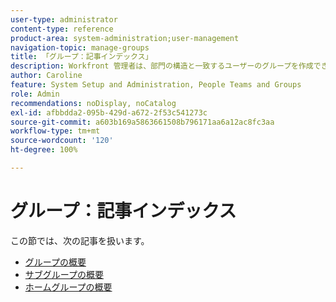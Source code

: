 ```yaml
---
user-type: administrator
content-type: reference
product-area: system-administration;user-management
navigation-topic: manage-groups
title: 「グループ：記事インデックス」
description: Workfront 管理者は、部門の構造と一致するユーザーのグループを作成できます。グループは、チームや会社に似ていますが、異なります。Workfront 管理者は、作業およびコミュニケーションが必要な Workfront エリアへのアクセス権をグループに付与します。各グループは、ユーザー、テンプレート、カスタムフォームなどの Workfront の情報やプロジェクトを他の部門のものと分けて別に管理できます。グループごとに 1 人以上のグループ管理者が必要です。グループ管理者は、グループページを使用して、自分のグループを 1 か所で管理できます。1 つのグループの下に、最大 14 レベルのサブグループを作成できます。
author: Caroline
feature: System Setup and Administration, People Teams and Groups
role: Admin
recommendations: noDisplay, noCatalog
exl-id: afbbdda2-095b-429d-a672-2f53c541273c
source-git-commit: a603b169a5863661508b796171aa6a12ac8fc3aa
workflow-type: tm+mt
source-wordcount: '120'
ht-degree: 100%

---
```


# グループ：記事インデックス

この節では、次の記事を扱います。

* [グループの概要](../../../administration-and-setup/manage-groups/groups-overview/groups.md)
* [サブグループの概要](../../../administration-and-setup/manage-groups/groups-overview/subgroups.md)
* [ホームグループの概要](../../../administration-and-setup/manage-groups/groups-overview/home-groups.md)
